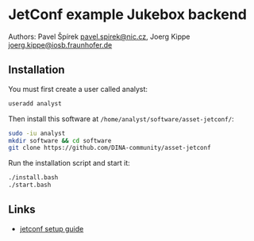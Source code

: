 # JetConf example Jukebox backend

Authors: Pavel Špírek <pavel.spirek@nic.cz>, Joerg Kippe <joerg.kippe@iosb.fraunhofer.de>

## Installation

You must first create a user called analyst:
```bash
useradd analyst
```

Then install this software at `/home/analyst/software/asset-jetconf/`:

```bash
sudo -iu analyst
mkdir software && cd software
git clone https://github.com/DINA-community/asset-jetconf
```

Run the installation script and start it:
```bash
./install.bash
./start.bash
```

## Links
- [jetconf setup guide](https://gitlab.labs.nic.cz/jetconf/jetconf-jukebox/wikis/setup)
